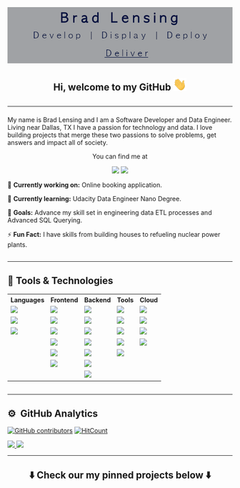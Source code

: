 <!-- More info, tips and tricks for making GitHub Profile README can be found in my article at https://towardsdatascience.com/build-a-stunning-readme-for-your-github-profile-9b80434fe5d7 -->

[![Header](./resources/images/gitBanner-02.png 'Header')]()

## <p align='center'> Hi, welcome to my GitHub <img src="./resources/images/wave.gif" width="30px"></p>

## <hr>

My name is Brad Lensing and I am a Software Developer and Data Engineer. Living near Dallas, TX I have a passion for technology and data. I love building projects that merge these two passions to solve problems, get answers and impact all of society.

<div style="text-align:center">
You can find me at

<a href="" target="_blank"><img src='https://img.shields.io/badge/-Twitter-informational?style=flat&logo=twitter&logoColor=white&color=1DA1F2'></a> <a href="" target="_blank"></a><img src='https://img.shields.io/badge/-LinkedIn-informational?style=flat&logo=linkedin&logoColor=white&color=0A66C2'></a>

<div>

<div style="text-align:left"><div>

🌱 **Currently working on:** Online booking application.

🧠 **Currently learning:** Udacity Data Engineer Nano Degree.

📒 **Goals:** Advance my skill set in engineering data ETL processes and Advanced SQL Querying.

⚡️ **Fun Fact:** I have skills from building houses to refueling nuclear power plants.

## <hr>

## 🔧 **Tools & Technologies**

<table style="align:center;border:none;">
    <tr>
        <th>Languages</th>
        <th>Frontend</th>
        <th>Backend</th>
        <th>Tools</th>
        <th>Cloud</th>
    </tr>
    <tr>
        <td><img src='https://img.shields.io/badge/-JavaScript-informational?style=flat&logo=javascript&logoColor=black&color=F7DF1E'></td>
        <td><img src='https://img.shields.io/badge/-HTML5-informational?style=flat&logo=html5&logoColor=black&color=E34F26'></td>
        <td><img src='https://img.shields.io/badge/-NodeJS-informational?style=flat&logo=node.js&logoColor=black&color=339933'></td>
        <td><img src='https://img.shields.io/badge/-Git-informational?style=flat&logo=git&logoColor=black&color=F05032'></td>
        <td><img src='https://img.shields.io/badge/-Netlify-informational?style=flat&logo=netlify&logoColor=black&color=00C7B7'></td>
    </tr>
    <tr>
        <td><img src='https://img.shields.io/badge/-Python-informational?style=flat&logo=python&logoColor=black&color=3776AB'></td>
        <td><img src='https://img.shields.io/badge/-CSS3-informational?style=flat&logo=css3&logoColor=black&color=1572B6'></td>
        <td><img src='https://img.shields.io/badge/-Express-informational?style=flat&logo=express&logoColor=white&color=000000'></td>
        <td><img src='https://img.shields.io/badge/-GitHub-informational?style=flat&logo=github&logoColor=white&color=181717'></td>
        <td><img src='https://img.shields.io/badge/-Heroku-informational?style=flat&logo=heroku&logoColor=black&color=430098'></td>
    </tr>
    <tr>
        <td><img src='https://img.shields.io/badge/-R Lang-informational?style=flat&logo=r&logoColor=black&color=276DC3'></td>
        <td><img src='https://img.shields.io/badge/-SASS-informational?style=flat&logo=sass&logoColor=black&color=CC6699'></td>
        <td><img src='https://img.shields.io/badge/-GraphQL-informational?style=flat&logo=graphql&logoColor=black&color=E10098'></td>
        <td><img src='https://img.shields.io/badge/-VS Code-informational?style=flat&logo=visual-studio-code&logoColor=black&color=007ACC'></td>
        <td><img src='https://img.shields.io/badge/-AWS-informational?style=flat&logo=amazon-aws&logoColor=white&color=232F3E'></td>
    </tr>
    <tr>
        <td></td>
        <td><img src='https://img.shields.io/badge/-Bootstrap-informational?style=flat&logo=bootstrap&logoColor=black&color=7952B3'></td>
        <td><img src='https://img.shields.io/badge/-MongoDB-informational?style=flat&logo=mongodb&logoColor=black&color=47A248'></td>
        <td><img src='https://img.shields.io/badge/-Jupyter-informational?style=flat&logo=jupyter&logoColor=black&color=F37626'></td>
        <td><img src='https://img.shields.io/badge/-Firebase-informational?style=flat&logo=firebase&logoColor=black&color=FFCA28'></td>
    </tr>
    <tr>
        <td></td>
        <td><img src='https://img.shields.io/badge/-React-informational?style=flat&logo=react&logoColor=black&color=61DAFB'></td>
        <td><img src='https://img.shields.io/badge/-PostgreSQL-informational?style=flat&logo=postgresql&logoColor=black&color=336791'></td>
        <td><img src='https://img.shields.io/badge/-Docker-informational?style=flat&logo=docker&logoColor=black&color=2496ED'></td>
        <td></td>
    </tr>
    <tr>
        <td></td>
        <td><img src='https://img.shields.io/badge/-NextJS-informational?style=flat&logo=next.js&logoColor=white&color=000000'></td>
        <td><img src='https://img.shields.io/badge/-MySQL-informational?style=flat&logo=mysql&logoColor=black&color=4479A1'></td>
        <td></td>
        <td></td>
    </tr>
    <tr>
        <td></td>
        <td></td>
        <td><img src='https://img.shields.io/badge/-Airflow-informational?style=flat&logo=apache-airflow&logoColor=black&color=017CEE'></td>
        <td></td>
        <td></td>
    </tr>
</table>

## <hr>

## ⚙️ &nbsp;GitHub Analytics

[![GitHub contributors](https://img.shields.io/github/contributors/bradlensing/bradlensing)](https://github.com/bradlensing/bradlensing/graphs/contributors)
[![HitCount](https://views.whatilearened.today/views/github/bradlensing/bradlensing.svg)](https://github.com/bradlensing/bradlensing)

<p>
<a href="https://github.com/bradlensing">
  <img height="120em" src="https://github-readme-stats-eight-theta.vercel.app/api?username=bradlensing&show_icons=true&theme=algolia&include_all_commits=true&count_private=true"/>
</a>
<a href="https://github.com/bradlensing">
  <img height="120em" src="https://github-readme-stats-eight-theta.vercel.app/api/top-langs/?username=bradlensing&count_private=true&layout=compact&langs_count=8&theme=algolia"/>
</a>
</p>

<hr>

## <p align='center'>⬇️ Check our my pinned projects below ⬇️</p>

<!-- links badges-->

<!-- icons with padding -->

[1.1]: https://cdn2.iconfinder.com/data/icons/social-media-2285/512/1_Twitter3_colored_svg-128.png
[2.1]: http://i.imgur.com/0o48UoR.png 'github icon with padding'

<!-- icons without padding -->

[1.0]: https://cdn.jsdelivr.net/npm/simple-icons@v4/icons/simpleicons.svg
[1.2]: http://i.imgur.com/wWzX9uB.png 'twitter icon without padding'
[2.2]: http://i.imgur.com/9I6NRUm.png 'github icon without padding'
[3.2]: https://raw.githubusercontent.com/MartinHeinz/MartinHeinz/master/linkedin-3-16.png 'LinkedIn icon without padding'

<!-- links to your social media accounts -->

[1]: https://twitter.com/Martin_Heinz_
[2]: https://github.com/MartinHeinz
[3]: https://www.linkedin.com/in/heinz-martin/

<!-- Resources -->
<!-- Icons: https://simpleicons.org/ -->
<!-- GitHub Stats: https://github.com/anuraghazra/github-readme-stats -->
<!-- Emojis: https://emojipedia.org/emoji/ -->
<!-- HTML Emojis: https://www.fileformat.info/index.htm -->
<!-- Shields: https://shields.io/ -->
<!-- Awesome GitHub Profile README: https://github.com/abhisheknaiidu/awesome-github-profile-readme -->
